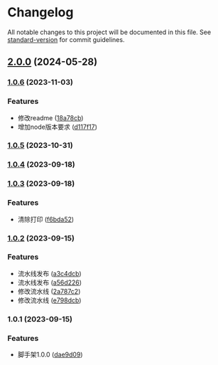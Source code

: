 # Changelog

All notable changes to this project will be documented in this file. See [standard-version](https://github.com/conventional-changelog/standard-version) for commit guidelines.

## [2.0.0](https://github.com/hanhanbuku/vue3-cli/compare/v1.0.6...v2.0.0) (2024-05-28)

### [1.0.6](https://github.com/hanhanbuku/vue3-cli/compare/v1.0.5...v1.0.6) (2023-11-03)


### Features

* 修改readme ([18a78cb](https://github.com/hanhanbuku/vue3-cli/commit/18a78cbe0217ae212d3e016a7243ccfcb051db56))
* 增加node版本要求 ([d117f17](https://github.com/hanhanbuku/vue3-cli/commit/d117f1762c9d95edfdc92e7ac2fbdfdb16fdbdcc))

### [1.0.5](https://github.com/hanhanbuku/vue3-cli/compare/v1.0.4...v1.0.5) (2023-10-31)

### [1.0.4](https://github.com/hanhanbuku/vue3-cli/compare/v1.0.3...v1.0.4) (2023-09-18)

### [1.0.3](https://github.com/hanhanbuku/vue3-cli/compare/v1.0.2...v1.0.3) (2023-09-18)


### Features

* 清除打印 ([f6bda52](https://github.com/hanhanbuku/vue3-cli/commit/f6bda52179973989c4d26ddfb7726cf16f6ddd7a))

### [1.0.2](https://github.com/hanhanbuku/vue3-cli/compare/v1.0.1...v1.0.2) (2023-09-15)


### Features

* 流水线发布 ([a3c4dcb](https://github.com/hanhanbuku/vue3-cli/commit/a3c4dcb6203168ade98952f72775405093704871))
* 流水线发布 ([a56d226](https://github.com/hanhanbuku/vue3-cli/commit/a56d226cc549ce8d4e47dc5c12667432d1d78b70))
* 修改流水线 ([2a787c2](https://github.com/hanhanbuku/vue3-cli/commit/2a787c25f19f025db4e30b751987e5efecfca173))
* 修改流水线 ([e798dcb](https://github.com/hanhanbuku/vue3-cli/commit/e798dcb3654ebc9d11966277b9c11381f2adbc65))

### 1.0.1 (2023-09-15)


### Features

* 脚手架1.0.0 ([dae9d09](https://github.com/hanhanbuku/vue3-cli/commit/dae9d09aaa02421ddf44f20e8ac84e52c92a3acd))
